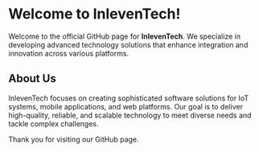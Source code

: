 # Welcome to InlevenTech!

Welcome to the official GitHub page for **InlevenTech**. We specialize in developing advanced technology solutions that enhance integration and innovation across various platforms.

## About Us

InlevenTech focuses on creating sophisticated software solutions for IoT systems, mobile applications, and web platforms. Our goal is to deliver high-quality, reliable, and scalable technology to meet diverse needs and tackle complex challenges.

Thank you for visiting our GitHub page.